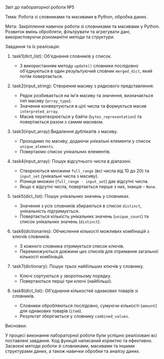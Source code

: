 Звіт до лабораторної роботи №5

Тема: Робота зі словниками та масивами в Python, обробка даних.

Мета: Закріплення навичок роботи зі словниками та масивами у Python. Розвиток вмінь обробляти, фільтрувати та агрегувати дані, використовуючи різноманітні методи та структури.

Завдання та їх реалізація:

1. task1(dict_list): Об'єднання словників у список.
   - З використанням методу `update()` словники послідовно об'єднуються в один результуючий словник `merged_dict`, який потім повертається.

2. task2(input_string): Створення масиву з рядкового представлення.
   - Рядок розбивається на ім'я масиву та значення, визначається тип масиву (`array_type`).
   - Значення конвертуються в цілі числа та формується масив `interpreted_array`.
   - Масив перетворюється у байти (`bytes_representation`) та повертається разом з самим масивом.

3. task3(input_array):Видалення дублікатів з масиву.
   - Проходимо по масиву, додаючи унікальні елементи у список `unique_elements`.
   - Повертаємо список унікальних елементів.

4. task4(input_array): Пошук відсутнього числа в діапазоні.
   - Створюються множини `full_range` (всі числа від 10 до 20) та `input_set` (унікальні числа з масиву).
   - Різниця множин (`full_range - input_set`) дає відсутні числа.
   - Якщо є відсутні числа, повертається перше з них, інакше - `None`.

5. task5(dict_list): Пошук унікальних значень у словниках.
   - Значення з усіх словників збираються в список `distinct`, унікальність підтримується.
   - Повертається кількість унікальних значень (`unique_count`) та список унікальних значень (`distinct`).

6. task6(dictionaries): Обчислення кількості можливих комбінацій з ключів словників.
   - З кожного словника отримується список ключів.
   - Перемножуються довжини цих списків для отримання загальної кількості комбінацій.

7. task7(dictionary): Пошук трьох найбільших ключів у словнику.
   - Ключі сортуються у зворотньому порядку.
   - Повертаються перші три ключі (найбільші).

8. task8(dict_list): Об'єднання кількостей однакових товарів зі словників.
   - Словники обробляються послідовно, сумуючи кількості (`amount`) для однакових товарів (`item`).
   - Результат зберігається у словнику `combined_values`.

Висновки:

У процесі виконання лабораторної роботи були успішно реалізовані всі поставлені завдання. Код функцій написаний коректно та ефективно. Засвоєні методи роботи зі словниками, масивами та іншими структурами даних, а також навички обробки та аналізу даних.


